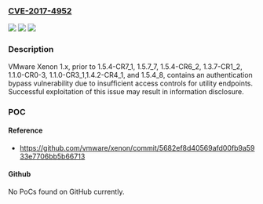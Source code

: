 ### [CVE-2017-4952](https://cve.mitre.org/cgi-bin/cvename.cgi?name=CVE-2017-4952)
![](https://img.shields.io/static/v1?label=Product&message=VMware%20Xenon&color=blue)
![](https://img.shields.io/static/v1?label=Version&message=n%2Fa&color=blue)
![](https://img.shields.io/static/v1?label=Vulnerability&message=Authentication%20bypass%20vulnerability&color=brighgreen)

### Description

VMware Xenon 1.x, prior to 1.5.4-CR7_1, 1.5.7_7, 1.5.4-CR6_2, 1.3.7-CR1_2, 1.1.0-CR0-3, 1.1.0-CR3_1,1.4.2-CR4_1, and 1.5.4_8, contains an authentication bypass vulnerability due to insufficient access controls for utility endpoints. Successful exploitation of this issue may result in information disclosure.

### POC

#### Reference
- https://github.com/vmware/xenon/commit/5682ef8d40569afd00fb9a5933e7706bb5b66713

#### Github
No PoCs found on GitHub currently.

